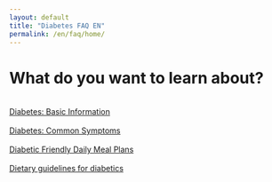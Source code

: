 ```yaml
---
layout: default
title: "Diabetes FAQ EN"
permalink: /en/faq/home/
---
```


# What do you want to learn about?
 <br><a class="button" href="https://jasonkonman.github.io/faq-ptp2.github.io/en/faq/1/">Diabetes: Basic Information</a>
 <br><br><a class="button" href="https://jasonkonman.github.io/faq-ptp2.github.io/en/faq/2/">Diabetes: Common Symptoms</a>
 <br><br><a class="button" href="https://jasonkonman.github.io/faq-ptp2.github.io/en/faq/4/">Diabetic Friendly Daily Meal Plans</a>
 <br><br><a class="button" href="https://jasonkonman.github.io/faq-ptp2.github.io/en/faq/3/">Dietary guidelines for diabetics</a><br>